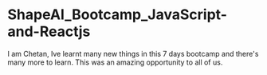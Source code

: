 # ShapeAI_Bootcamp_JavaScript-and-Reactjs
I am Chetan, Ive learnt many new things in this 7 days bootcamp and there's many more to learn. This was an amazing opportunity to all of us.
